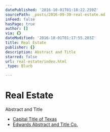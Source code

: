 ```yaml
---
datePublished: '2016-10-01T01:18:22.259Z'
sourcePath: _posts/2016-09-30-real-estate.md
inFeed: false
hasPage: true
author: []
via: {}
dateModified: '2016-10-01T01:17:55.203Z'
title: Real Estate
publisher: {}
description: Abstract and Title
starred: false
url: real-estate/index.html
_type: Blurb

---
```

# Real Estate

Abstract and Title

* [Capital Title of Texas][0]
* [Edwards Abstract and Title Co.][1]

[0]: http://ctot.com/ "Capital Title of Texas"
[1]: http://www.edwards-titleco.com/ "Edwards Abstract & Title Co."